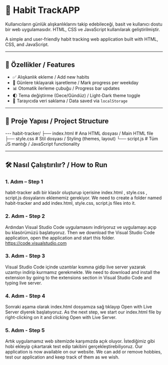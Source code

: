 # 🌱 Habit TrackAPP

Kullanıcıların günlük alışkanlıklarını takip edebileceği, basit ve kullanıcı dostu bir web uygulamasıdır. HTML, CSS ve JavaScript kullanılarak geliştirilmiştir.

A simple and user-friendly habit tracking web application built with HTML, CSS, and JavaScript.

---

## 🚀 Özellikler / Features

- ✅ Alışkanlık ekleme / Add new habits  
- 📅 Günlere tıklayarak işaretleme / Mark progress per weekday  
- 📊 Otomatik ilerleme çubuğu / Progress bar updates  
- 🌓 Tema değiştirme (Gece/Gündüz) / Light-Dark theme toggle  
- 💾 Tarayıcıda veri saklama / Data saved via `localStorage`

---

## 📁 Proje Yapısı / Project Structure

--- habit-tracker/
├── index.html # Ana HTML dosyası / Main HTML file
├── style.css # Stil dosyası / Styling (themes, layout)
└── script.js # Tüm JS mantığı / JavaScript functionality


---

## 🛠️ Nasıl Çalıştırılır? / How to Run

### 1. Adım – Step 1
  habit-tracker adlı bir klasör oluşturup içerisine index.html , style.css , script.js dosyalarını eklememiz gerekiyor.
  We need to create a folder named habit-tracker and add index.html, style.css, script.js files into it.

### 2. Adım - Step 2
  Ardından Visual Studio Code uygulamasını indiriyoruz ve uygulamayı açıp bu klasörümüzü başlatıyoruz.
  Then we download the Visual Studio Code application, open the application and start this folder.
  https://code.visualstudio.com

### 3. Adım - Step 3
  Visual Studio Code içinde uzantılar kısmına gidip live server yazarak uzantıyı indirip kurmamız gerekmekte.
  We need to download and install the extension by going to the extensions section in Visual Studio Code and typing live server.

### 4. Adım - Step 4
  Sonraki aşama olarak index.html dosyamıza sağ tıklayıp Open with Live Server diyerek başlatıyoruz.
  As the next step, we start our index.html file by right-clicking on it and clicking Open with Live Server.

### 5. Adım - Step 5
  Artık uygulamamız web sitemizde karşımızda açık oluyor. İstediğimiz gibi hobi ekleyip çıkartarak test edip takibini gerçekleştirebiliyoruz.
  Our application is now available on our website. We can add or remove hobbies, test our application and keep track of them as we wish.
